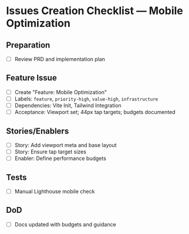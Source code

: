 # Issues Creation Checklist — Mobile Optimization

## Preparation
- [ ] Review PRD and implementation plan

## Feature Issue
- [ ] Create "Feature: Mobile Optimization"
- [ ] Labels: `feature`, `priority-high`, `value-high`, `infrastructure`
- [ ] Dependencies: Vite Init, Tailwind Integration
- [ ] Acceptance: Viewport set; 44px tap targets; budgets documented

## Stories/Enablers
- [ ] Story: Add viewport meta and base layout
- [ ] Story: Ensure tap target sizes
- [ ] Enabler: Define performance budgets

## Tests
- [ ] Manual Lighthouse mobile check

## DoD
- [ ] Docs updated with budgets and guidance
